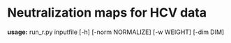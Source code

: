 # Neutralization maps for HCV data

**usage:** run_r.py inputfile [-h] [-norm NORMALIZE] [-w WEIGHT] [-dim DIM]

